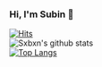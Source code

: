 ### Hi, I'm Subin 👋
[![Hits](https://hits.seeyoufarm.com/api/count/incr/badge.svg?url=https%3A%2F%2Fgithub.com%2FSxbxn&count_bg=%23050F2C&title_bg=%230194DD&icon=wechat.svg&icon_color=%23FFFFFF&title=hits&edge_flat=false)](https://hits.seeyoufarm.com)    
![Sxbxn's github stats](https://github-readme-stats.vercel.app/api?username=Sxbxn&show_icons=true)    
[![Top Langs](https://github-readme-stats.vercel.app/api/top-langs/?username=Sxbxn&layout=compact)](https://github.com/anuraghazra/github-readme-stats)     



<!--
**Sxbxn/Sxbxn** is a ✨ _special_ ✨ repository because its `README.md` (this file) appears on your GitHub profile.

Here are some ideas to get you started:

- 🔭 I’m currently working on ...
- 🌱 I’m currently learning ...
- 👯 I’m looking to collaborate on ...
- 🤔 I’m looking for help with ...
- 💬 Ask me about ...
- 📫 How to reach me: ...
- 😄 Pronouns: ...
- ⚡ Fun fact: ...
-->


